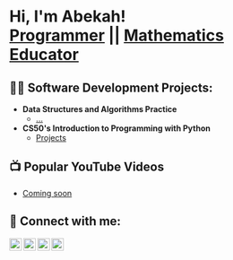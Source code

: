 <h1>Hi, I'm Abekah! <br/><a href="https://github.com/Abekah-Feynmann/">Programmer</a> || <a href="https://www.linkedin.com/in/felix-arthur-950a93240/">Mathematics Educator</a></h1>

<h2>👨‍💻 Software Development Projects:</h2>

- <b>Data Structures and Algorithms Practice </b>
  - [...](https://github.com/joshmadakor1/Algorithms-Practice)
- <b>CS50's Introduction to Programming with Python</b>
  - [Projects](https://github.com/code50/212569155.git)

<h2>📺 Popular YouTube Videos</h2>

- [Coming soon](https://www.youtube.com/@abekaharthur7502)
  

<h2> 🤳 Connect with me:</h2>

[<img align="left" alt="Abekah Feynmann | YouTube" width="22px" src="https://cdn.jsdelivr.net/npm/simple-icons@v3/icons/youtube.svg" />][youtube]
[<img align="left" alt="Abekah Feynmann | Twitter" width="22px" src="https://cdn.jsdelivr.net/npm/simple-icons@v3/icons/twitter.svg" />][twitter]
[<img align="left" alt="Felix Arthur | LinkedIn" width="22px" src="https://cdn.jsdelivr.net/npm/simple-icons@v3/icons/linkedin.svg" />][linkedin]
[<img align="left" alt="arthurfeynmann | Instagram" width="22px" src="https://cdn.jsdelivr.net/npm/simple-icons@v3/icons/instagram.svg" />][instagram]

[twitter]: https://x.com/_Feynmann_
[youtube]: https://www.youtube.com/@abekaharthur7502
[instagram]: https://www.instagram.com/arthurfeynman/
[linkedin]: https://www.linkedin.com/in/felix-arthur-950a93240/

<!--
**joshmadakor1/joshmadakor1** is a ✨ _special_ ✨ repository because its `README.md` (this file) appears on your GitHub profile.

Here are some ideas to get you started:

- 🔭 I’m currently working on ...
- 🌱 I’m currently learning ...
- 👯 I’m looking to collaborate on ...
- 🤔 I’m looking for help with ...
- 💬 Ask me about ...
- 📫 How to reach me: ...
- 😄 Pronouns: ...
- ⚡ Fun fact: ...
-->
